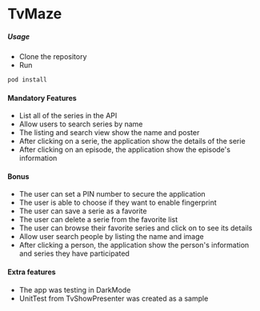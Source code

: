 # TvMaze

##### Usage
* Clone the repository
* Run 
```swift
pod install
```

#### Mandatory Features
* List all of the series in the API
* Allow users to search series by name
* The listing and search view show the name and poster
* After clicking on a serie, the application show the details of the serie
* After clicking on an episode, the application show the episode's information

#### Bonus
* The user can set a PIN number to secure the application
* The user is able to choose if they want to enable fingerprint
* The user can save a serie as a favorite
* The user can delete a serie from the favorite list
* The user can browse their favorite series and click on to see its details
* Allow user search people by listing the name and image
* After clicking a person, the application show the person's information and series they have participated


#### Extra features
* The app was testing in DarkMode
* UnitTest from TvShowPresenter was created as a sample
